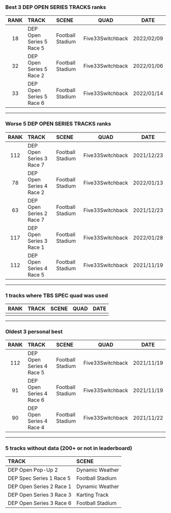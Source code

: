 ### Best 3 DEP OPEN SERIES TRACKS ranks
|RANK|TRACK|SCENE|QUAD|DATE|
|:---:|:---|:---|:---:|:---:|
|18|DEP Open Series 5 Race 5|Football Stadium|Five33Switchback|2022/02/09|
|32|DEP Open Series 5 Race 2|Football Stadium|Five33Switchback|2022/01/06|
|33|DEP Open Series 5 Race 6|Football Stadium|Five33Switchback|2022/01/14|
---
### Worse 5 DEP OPEN SERIES TRACKS ranks
|RANK|TRACK|SCENE|QUAD|DATE|
|:---:|:---|:---|:---:|:---:|
|112|DEP Open Series 3 Race 7|Football Stadium|Five33Switchback|2021/12/23|
|78|DEP Open Series 4 Race 2|Football Stadium|Five33Switchback|2022/01/13|
|63|DEP Open Series 2 Race 7|Football Stadium|Five33Switchback|2021/12/23|
|117|DEP Open Series 3 Race 1|Football Stadium|Five33Switchback|2022/01/28|
|112|DEP Open Series 4 Race 5|Football Stadium|Five33Switchback|2021/11/19|
---
### 1 tracks where TBS SPEC quad was used
|RANK|TRACK|SCENE|QUAD|DATE|
|:---:|:---|:---|:---:|:---:|
||||||
---
### Oldest 3 personal best
|RANK|TRACK|SCENE|QUAD|DATE|
|:---:|:---|:---|:---:|:---:|
|112|DEP Open Series 4 Race 5|Football Stadium|Five33Switchback|2021/11/19|
|91|DEP Open Series 4 Race 6|Football Stadium|Five33Switchback|2021/11/19|
|90|DEP Open Series 4 Race 4|Football Stadium|Five33Switchback|2021/11/22|
---
### 5 tracks without data (200+ or not in leaderboard)
|TRACK|SCENE|
|:---|:---|
|DEP Open Pop-Up 2|Dynamic Weather|
|DEP Spec Series 1 Race 5|Football Stadium|
|DEP Open Series 2 Race 1|Dynamic Weather|
|DEP Open Series 3 Race 3|Karting Track|
|DEP Open Series 3 Race 6|Football Stadium|
